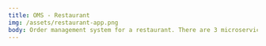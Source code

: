 ```yaml
---
title: OMS - Restaurant
img: /assets/restaurant-app.png
body: Order management system for a restaurant. There are 3 microservices in total, one that manages the order status, another one that manages the warehouse and the stock of products and the third one is a frontend app.
---
```

